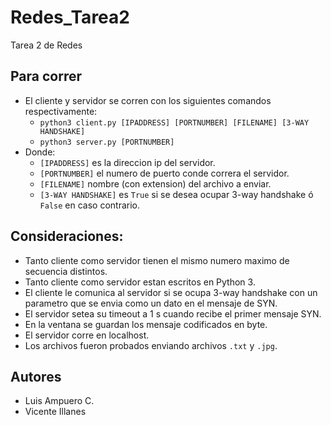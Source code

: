 # Redes_Tarea2
Tarea 2 de Redes

## Para correr

- El cliente y servidor se corren con los siguientes comandos respectivamente:
    - `python3 client.py [IPADDRESS] [PORTNUMBER] [FILENAME] [3-WAY HANDSHAKE]`
    - `python3 server.py [PORTNUMBER]`
- Donde:    
    - `[IPADDRESS]` es la direccion ip del servidor.
    - `[PORTNUMBER]` el numero de puerto conde correra el servidor.
    - `[FILENAME]` nombre (con extension) del archivo a enviar.
    - `[3-WAY HANDSHAKE]` es `True` si se desea ocupar 3-way handshake ó `False` en caso contrario.
## Consideraciones:

- Tanto cliente como servidor tienen el mismo numero maximo de secuencia distintos.
- Tanto cliente como servidor estan escritos en Python 3.
- El cliente le comunica al servidor si se ocupa 3-way handshake con un parametro que se envia como un dato en el mensaje de SYN.
- El servidor setea su timeout a 1 s cuando recibe el primer mensaje SYN.
- En la ventana se guardan los mensaje codificados en byte.
- El servidor corre en localhost.
- Los archivos fueron probados enviando archivos `.txt` y `.jpg`.

## Autores

- Luis Ampuero C.
- Vicente Illanes
